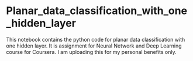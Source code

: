# Planar_data_classification_with_one_hidden_layer
This notebook contains the python code for planar data classification with one hidden layer. It is assignment for Neural Network and Deep Learning course for Coursera.
I am uploading this for my personal benefits only.
